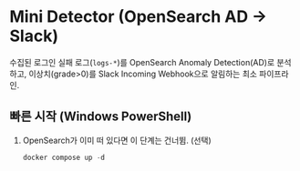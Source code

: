 # Mini Detector (OpenSearch AD → Slack)

수집된 로그인 실패 로그(`logs-*`)를 OpenSearch Anomaly Detection(AD)로 분석하고,
이상치(grade>0)를 Slack Incoming Webhook으로 알림하는 최소 파이프라인.

## 빠른 시작 (Windows PowerShell)
1. OpenSearch가 이미 떠 있다면 이 단계는 건너뜀. (선택)
   ```powershell
   docker compose up -d
